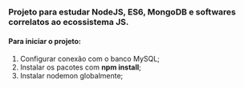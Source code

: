 ### Projeto para estudar NodeJS, ES6, MongoDB e softwares correlatos ao ecossistema JS.

#### Para iniciar o projeto:
1. Configurar conexão com o banco MySQL;
2. Instalar os pacotes com **npm install**;
3. Instalar nodemon globalmente;